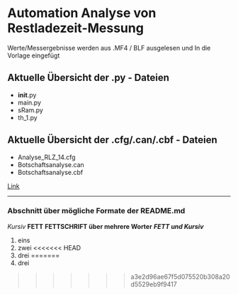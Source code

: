 # Automation Analyse von Restladezeit-Messung

Werte/Messergebnisse werden aus .MF4 / BLF ausgelesen und In die Vorlage eingefügt


## Aktuelle Übersicht der .py - Dateien

- __init__.py
- main.py
- sRam.py
- th_1.py

## Aktuelle Übersicht der .cfg/.can/.cbf - Dateien

- Analyse_RLZ_14.cfg
- Botschaftsanalyse.can
- Botschaftsanalyse.cbf

[Link](https://www.akka-technologies.com/?lang=de)


-----------------------------------------------
### Abschnitt über mögliche Formate der README.md

*Kursiv*  **FETT**  __FETTSCHRIFT  über mehrere Worter__  ***FETT  und  Kursiv***

1. eins
2. zwei
<<<<<<< HEAD
3. drei
=======
3. drei
>>>>>>> a3e2d96ae67f5d075520b308a20d5529eb9f9417
